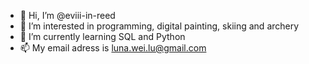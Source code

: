- 👋 Hi, I’m @eviii-in-reed
- 👀 I’m interested in programming, digital painting, skiing and archery
- 🌱 I’m currently learning SQL and Python
- 📫 My email adress is luna.wei.lu@gmail.com

<!---
eviii-in-reed/eviii-in-reed is a ✨ special ✨ repository because its `README.md` (this file) appears on your GitHub profile.
You can click the Preview link to take a look at your changes.
--->
